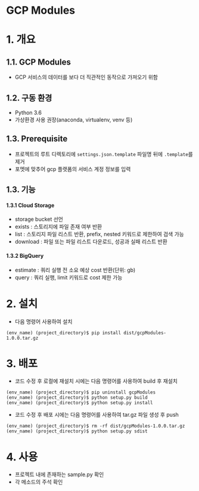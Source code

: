 GCP Modules
======================

# 1. 개요
## 1.1. GCP Modules
- GCP 서비스의 데이터를 보다 더 직관적인 동작으로 가져오기 위함

## 1.2. 구동 환경
- Python 3.6
- 가상환경 사용 권장(anaconda, virtualenv, venv 등)

## 1.3. Prerequisite
- 프로젝트의 루트 디렉토리에 `settings.json.template` 파일명 뒤에 `.template`를 제거
- 포멧에 맞추어 gcp 플랫폼의 서비스 계정 정보를 입력

## 1.3. 기능
#### 1.3.1 Cloud Storage
- storage bucket 선언
- exists   : 스토리지에 파일 존재 여부 반환
- list     : 스토리지 파일 리스트 반환, prefix, nested 키워드로 제한하여 검색 가능
- download : 파일 또는 파일 리스트 다운로드, 성공과 실패 리스트 반환

#### 1.3.2 BigQuery
- estimate : 쿼리 실행 전 소요 예상 cost 반환(단위: gb)
- query    : 쿼리 실행, limit 키워드로 cost 제한 가능


# 2. 설치
- 다음 명령어 사용하여 설치
```
(env_name) (project_directory)$ pip install dist/gcpModules-1.0.0.tar.gz
```

# 3. 배포
- 코드 수정 후 로컬에 재설치 시에는 다음 명령어를 사용하여 build 후 재설치
```
(env_name) (project_directory)$ pip uninstall gcpModules
(env_name) (project_directory)$ python setup.py build
(env_name) (project_directory)$ python setup.py install
```

- 코드 수정 후 배포 시에는 다음 명령어를 사용하여 tar.gz 파일 생성 후 push
```
(env_name) (project_directory)$ rm -rf dist/gcpModules-1.0.0.tar.gz
(env_name) (project_directory)$ python setup.py sdist
```

# 4. 사용
- 프로젝트 내에 존재하는 sample.py 확인
- 각 메소드의 주석 확인